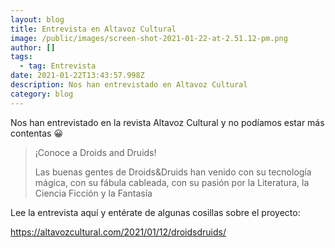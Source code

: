 ```yaml
---
layout: blog
title: Entrevista en Altavoz Cultural
image: /public/images/screen-shot-2021-01-22-at-2.51.12-pm.png
author: []
tags:
  - tag: Entrevista
date: 2021-01-22T13:43:57.998Z
description: Nos han entrevistado en Altavoz Cultural
category: blog
---
```

Nos han entrevistado en la revista Altavoz Cultural y no podíamos estar más contentas 😀

> ¡Conoce a Droids and Druids!
>
> Las buenas gentes de Droids&Druids han venido con su tecnología mágica, con su fábula cableada, con su pasión por la Literatura, la Ciencia Ficción y la Fantasía



Lee la entrevista aquí y entérate de algunas cosillas sobre el proyecto: 

https://altavozcultural.com/2021/01/12/droidsdruids/